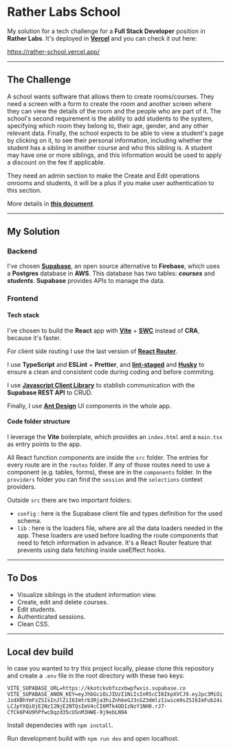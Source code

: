 # **Rather Labs School**

My solution for a tech challenge for a **Full Stack Developer** position in **Rather Labs**. It's deployed in [**Vercel**](https://vercel.com/) and you can check it out here:

https://rather-school.vercel.app/

---

## **The Challenge**

A school wants software that allows them to create rooms/courses. They need a screen with a form to create the room and another screen where they can view the details of the room and the people who are part of it. The school's second requirement is the ability to add students to the system, specifying which room they belong to, their age, gender, and any other relevant data. Finally, the school expects to be able to view a student's page by clicking on it, to see their personal information, including whether the student has a sibling in another course and who this sibling is. A student may have one or more siblings, and this information would be used to
apply a discount on the fee if applicable.

They need an admin section to make the Create and Edit operations onrooms and students, it will be a plus if you make user authentication to this section.

More details in [**this document**](/documents/Challenge%20Tanzania%20JS.pdf).

---

## **My Solution**

### **Backend**

I've chosen [**Supabase**](https://supabase.com/), an open source alternative to **Firebase**, which uses a **Postgres** database in **AWS**. This database has two tables: **_courses_** and **_students_**. **Supabase** provides APIs to manage the data.

### **Frontend**

#### **Tech stack**

I've chosen to build the **React** app with [**Vite**](https://vitejs.dev/) + [**SWC**](https://swc.rs/) instead of **CRA**, because it's faster.

For client side routing I use the last version of [**React Router**](https://reactrouter.com/en/main).

I use **TypeScript** and **ESLint** + **Prettier**, and [**lint-staged**](https://github.com/okonet/lint-staged#readme) and [**Husky**](https://typicode.github.io/husky/#/) to ensure a clean and consistent code during coding and before commiting.

I use [**Javascript Client Library**](https://supabase.com/docs/reference/javascript/introduction) to stablish communication with the **Supabase REST API** to CRUD.

Finally, I use [**Ant Design**](https://ant.design/) UI components in the whole app.

#### **Code folder structure**

I leverage the **Vite** boilerplate, which provides an `index.html` and a `main.tsx` as entry points to the app.

All React function components are inside the `src` folder. The entries for every route are in the `routes` folder. If any of those routes need to use a component (e.g. tables, forms), these are in the `components` folder. In the `providers` folder you can find the `session` and the `selections` context providers.

Outside `src` there are two important folders:

- `config` : here is the Supabase client file and types definition for the used schema.
- `lib` : here is the loaders file, where are all the data loaders needed in the app. These loaders are used before loading the route components that need to fetch information in advance. It's a React Router feature that prevents using data fetching inside useEffect hooks.

---

## **To Dos**

- Visualize siblings in the student information view.
- Create, edit and delete courses.
- Edit students.
- Authenticated sessions.
- Clean CSS.

---

## **Local dev build**

In case you wanted to try this project locally, please clone this repository and create a `.env` file in the root directory with these two keys:

`VITE_SUPABASE_URL=https://kkotckxbfxzxbwpfwvis.supabase.co
VITE_SUPABASE_ANON_KEY=eyJhbGciOiJIUzI1NiIsInR5cCI6IkpXVCJ9.eyJpc3MiOiJzdXBhYmFzZSIsInJlZiI6Imtrb3Rja3hiZnh6eGJ3cGZ3dmlzIiwicm9sZSI6ImFub24iLCJpYXQiOjE2NzI2NjE2NTQsImV4cCI6MTk4ODIzNzY1NH0.rJ7-CfCk6P4U9hPfwcDqzd35cUSnM3HWE-9j9ebLN9A`

Install dependecies with `npm install`.

Run development build with `npm run dev` and open localhost.
